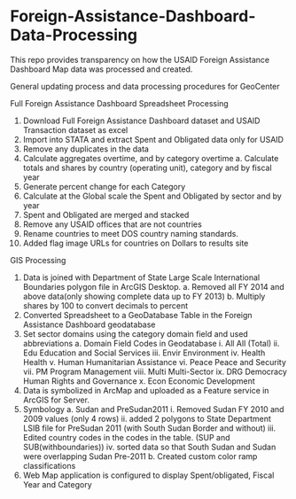 # Foreign-Assistance-Dashboard-Data-Processing
This repo provides transparency on how the USAID Foreign Assistance Dashboard Map data was processed and created.

General updating process and data processing procedures for GeoCenter

Full Foreign Assistance Dashboard Spreadsheet Processing
1.	Download Full Foreign Assistance Dashboard dataset and USAID Transaction dataset as excel
2.	Import into STATA and extract Spent and Obligated data only for USAID
3.	Remove any duplicates in the data
4.	Calculate aggregates overtime, and by category overtime
a.	Calculate totals and shares by country (operating unit), category and by fiscal year
5.	Generate percent change for each Category
6.	Calculate at the Global scale the Spent and Obligated by sector and by year
7.	Spent and Obligated are merged and stacked
8.	Remove any USAID offices that are not countries
9.	Rename countries to meet DOS country naming standards.
10.	Added flag image URLs for countries on Dollars to results site

GIS Processing
1.	Data is joined with Department of State Large Scale International Boundaries polygon file in ArcGIS Desktop. 
a.	Removed all FY 2014 and above data(only showing complete data up to FY 2013)
b.	Multiply shares by 100 to convert decimals to percent
2.	Converted Spreadsheet to a GeoDatabase Table in the Foreign Assistance Dashboard geodatabase 
3.	Set sector domains using the category domain field and used abbreviations
a.	Domain Field Codes in Geodatabase
i.	All	All (Total)
ii.	Edu	Education and Social Services
iii.	Envir	Environment
iv.	Health	Health
v.	Human	Humanitarian Assistance
vi.	Peace	Peace and Security
vii.	PM	Program Management
viii.	Multi	Multi-Sector
ix.	DRG	Democracy Human Rights and Governance
x.	Econ	Economic Development
4.	Data is symbolized in ArcMap and uploaded as a Feature service in ArcGIS for Server. 
5.	Symbology
a.	Sudan and PreSudan2011
i.	Removed Sudan FY 2010 and 2009 values (only 4 rows)
ii.	added 2 polygons to State Department LSIB file  for PreSudan 2011 (with South Sudan Border and without)
iii.	Edited country codes in the codes in the table. (SUP and SUB(withboundaries)) 
iv.	sorted data so that South Sudan and Sudan were overlapping Sudan Pre-2011
b.	Created custom color ramp classifications
6.	Web Map application is configured to display Spent/obligated, Fiscal Year and Category

